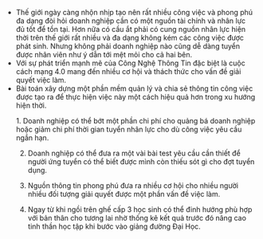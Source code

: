* Thế giới ngày càng nhộn nhịp tạo nên rất nhiều công việc và phong phú đa dạng đòi hỏi doanh nghiệp cần có một nguồn tài chính và nhân lực đủ tốt để tồn tại. Hơn nữa có cầu ắt phải có cung nguồn nhân lực hiện thời trên thế giới rất nhiều và đa dạng không kém các công việc được phát sinh. Nhưng không phải doanh nghiệp nào cũng dễ dàng tuyển được nhân viên như ý dẫn tới mệt mỏi cho cả hai bên.
* Với sự phát triển mạnh mẽ của Công Nghệ Thông Tin đặc biệt là cuộc cách mạng 4.0 mang đến nhiều cơ hội và thách thức cho vấn đề giải quyết việc làm.
*  Bài toán xây dựng một phần mềm quản lý và chia sẻ thông tin công việc được tạo ra để thực hiện việc này một cách hiệu quả hơn trong xu hướng hiện thời.
<ul>
  1. Doanh nghiệp có thể bớt một phần chi phí cho quảng bá doanh nghiệp hoặc giảm chi phí thời gian tuyển nhân lực cho dù công việc yêu cầu ngắn hạn.
  
  2. Doanh nghiệp có thể đưa ra một vài bài test yêu cầu cần thiết để người ứng tuyển có thể biết được mình còn thiếu sót gì cho đợt tuyển dụng.
  
  3. Nguồn thông tin phong phú đưa ra nhiều cơ hội cho nhiều người nhiều đối tượng giải quyết được một phần vấn đề việc làm.
  
  4. Ngay từ khi ngồi trên ghế cấp 3 học sinh có thể đinh hướng phù hợp với bản thân cho tương lai nhờ thống kê kết quả trước đó nâng cao tinh thần học tập khi bước vào giảng đường Đại Học.
</ul>
